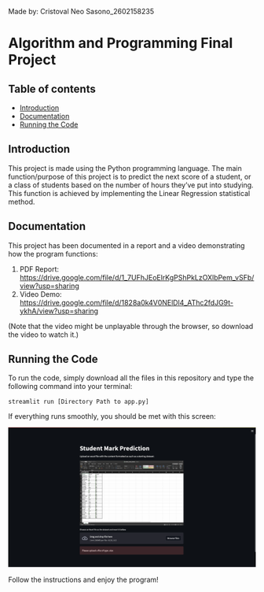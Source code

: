 Made by: Cristoval Neo Sasono_2602158235

# Algorithm and Programming Final Project

## Table of contents

- [Introduction](#introduction)
- [Documentation](#documentation)
- [Running the Code](#running-the-code)

## Introduction

This project is made using the Python programming language. The main function/purpose of this project is to predict the next score of a student, or a class of students based on the number of hours they’ve put into studying. This function is achieved by implementing the Linear Regression statistical method.


## Documentation

This project has been documented in a report and a video demonstrating how the program functions:
1. PDF Report: https://drive.google.com/file/d/1_7UFhJEoElrKgPShPkLzOXlbPem_vSFb/view?usp=sharing
2. Video Demo: https://drive.google.com/file/d/1828a0k4V0NElDl4_AThc2fdJG9t-ykhA/view?usp=sharing

(Note that the video might be unplayable through the browser, so download the video to watch it.)

## Running the Code

To run the code, simply download all the files in this repository and type the following command into your terminal:

    streamlit run [Directory Path to app.py]

If everything runs smoothly, you should be met with this screen:

![Space N = 1000](images/Image1.png)

Follow the instructions and enjoy the program!
